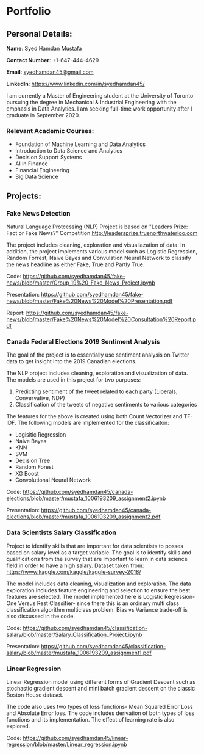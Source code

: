 # Portfolio
## Personal Details:
**Name**: Syed Hamdan Mustafa

**Contact Number**: +1-647-444-4629

**Email**: syedhamdan45@gmail.com

**LinkedIn**: https://www.linkedin.com/in/syedhamdan45/

I am currently a Master of Engineering student at the University of Toronto pursuing the degree in Mechanical & Industrial Engineering with the emphasis in Data Analytics. I am seeking full-time work opportunity after I graduate in September 2020.

### Relevant Academic Courses:
- Foundation of Machine Learning and Data Analytics
- Introduction to Data Science and Analytics
- Decision Support Systems
- AI in Finance
- Financial Engineering
- Big Data Science


## Projects:
### Fake News Detection

Natural Language Protcessing (NLP) Project is based on "Leaders Prize: Fact or Fake News?" Competition http://leadersprize.truenorthwaterloo.com

The project includes cleaning, exploration and visualiazation of data. In addition, the project implements various model such as Logistic Regression, Random Forrest, Naive Bayes and Convulation Neural Network to classify the news headline as either Fake, True and Partly True.

Code: https://github.com/syedhamdan45/fake-news/blob/master/Group_19%20_Fake_News_Project.ipynb

Presentation: https://github.com/syedhamdan45/fake-news/blob/master/Fake%20News%20Model%20Presentation.pdf

Report: https://github.com/syedhamdan45/fake-news/blob/master/Fake%20News%20Model%20Consultation%20Report.pdf

### Canada Federal Elections 2019 Sentiment Analysis

The goal of the project is to essentially use sentiment analysis on Twitter data to get insight into the 2019 Canadian elections.

The NLP project includes cleaning, exploration and visualization of data. The models are used in this project for two purposes:
1. Predicting sentiment of the tweet related to each party (Liberals, Convervative, NDP)
2. Classification of the tweets of negative sentiments to various categories

The features for the above is created using both Count Vectorizer and TF-IDF. The following models are implemented for the classificaiton:
- Logisitic Regression
- Naive Bayes
- KNN
- SVM
- Decision Tree
- Random Forest
- XG Boost
- Convolutional Neural Network

Code: https://github.com/syedhamdan45/canada-elections/blob/master/mustafa_1006193209_assignment2.ipynb

Presentation: https://github.com/syedhamdan45/canada-elections/blob/master/mustafa_1006193209_assignment2.pdf

### Data Scientists Salary Classification

Project to identify skills that are important for data scientists to posses based on salary level as a target variable. The goal is to identify skills and qualifications from the survey that are important to learn in data science field in order to have a high salary.
Dataset taken from: https://www.kaggle.com/kaggle/kaggle-survey-2018/

The model includes data cleaning, visualization and exploration. The data exploration includes feature engineering and selection to ensure the best features are selected. The model implemented here is Logistic Regression-One Versus Rest Classifier- since there this is an ordinary multi class classification algorithm multiclass problem. Bias vs Variance trade-off is also discussed in the code.

Code: https://github.com/syedhamdan45/classification-salary/blob/master/Salary_Classification_Project.ipynb

Presentation: https://github.com/syedhamdan45/classification-salary/blob/master/mustafa_1006193209_assignment1.pdf

### Linear Regression

Linear Regression model using different forms of Gradient Descent such as stochastic gradient descent and mini batch gradient descent on the classic Boston House dataset.

The code also uses two types of loss functions- Mean Squared Error Loss and Absolute Error loss. The code includes derivation of both types of loss functions and its implementation. The effect of learning rate is also explored.

Code: https://github.com/syedhamdan45/linear-regression/blob/master/Linear_regression.ipynb
